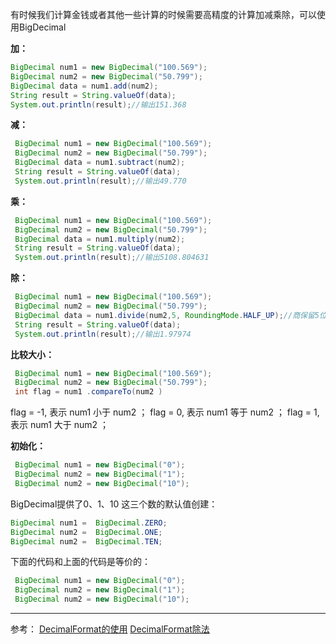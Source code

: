 有时候我们计算金钱或者其他一些计算的时候需要高精度的计算加减乘除，可以使用BigDecimal

**加：**

```java
BigDecimal num1 = new BigDecimal("100.569");
BigDecimal num2 = new BigDecimal("50.799");
BigDecimal data = num1.add(num2);
String result = String.valueOf(data);
System.out.println(result);//输出151.368
```

**减：**

```java
 BigDecimal num1 = new BigDecimal("100.569");
 BigDecimal num2 = new BigDecimal("50.799");
 BigDecimal data = num1.subtract(num2);
 String result = String.valueOf(data);
 System.out.println(result);//输出49.770
```

**乘：**

```java
 BigDecimal num1 = new BigDecimal("100.569");
 BigDecimal num2 = new BigDecimal("50.799");
 BigDecimal data = num1.multiply(num2);
 String result = String.valueOf(data);
 System.out.println(result);//输出5108.804631
```

**除：**

```java
 BigDecimal num1 = new BigDecimal("100.569");
 BigDecimal num2 = new BigDecimal("50.799");
 BigDecimal data = num1.divide(num2,5, RoundingMode.HALF_UP);//商保留5位小数
 String result = String.valueOf(data);
 System.out.println(result);//输出1.97974
```

**比较大小：**

```java
 BigDecimal num1 = new BigDecimal("100.569");
 BigDecimal num2 = new BigDecimal("50.799");
 int flag = num1 .compareTo(num2 )
```
flag = -1, 表示 num1 小于 num2 ；
flag = 0, 表示 num1 等于 num2 ；
flag = 1, 表示 num1 大于 num2 ；

**初始化：**

```java
 BigDecimal num1 = new BigDecimal("0");
 BigDecimal num2 = new BigDecimal("1");
 BigDecimal num2 = new BigDecimal("10");
```

BigDecimal提供了0、1、10 这三个数的默认值创建：

```java
BigDecimal num1 =  BigDecimal.ZERO;
BigDecimal num2 =  BigDecimal.ONE;
BigDecimal num2 =  BigDecimal.TEN;
```
下面的代码和上面的代码是等价的：

```java
 BigDecimal num1 = new BigDecimal("0");
 BigDecimal num2 = new BigDecimal("1");
 BigDecimal num2 = new BigDecimal("10");
```



---
参考：
[DecimalFormat的使用](https://www.jianshu.com/p/b3699d73142e)
 [DecimalFormat除法](https://blog.csdn.net/lopper/article/details/5314686?utm_medium=distribute.pc_relevant.none-task-blog-BlogCommendFromMachineLearnPai2-2.channel_param&depth_1-utm_source=distribute.pc_relevant.none-task-blog-BlogCommendFromMachineLearnPai2-2.channel_param)
